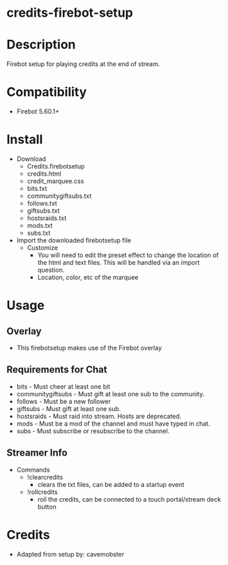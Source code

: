 # credits-firebot-setup

# Description
Firebot setup for playing credits at the end of stream.

# Compatibility
- Firebot 5.60.1+

# Install
+ Download
  + Credits.firebotsetup
  + credits.html
  + credit_marquee.css
  + bits.txt
  + communitygiftsubs.txt
  + follows.txt
  + giftsubs.txt
  + hostsraids.txt
  + mods.txt
  + subs.txt
+ Import the downloaded firebotsetup file
  + Customize
    + You will need to edit the preset effect to change the location of the html and text files. This will be handled via an import question.
    + Location, color, etc of the marquee

# Usage

## Overlay
+ This firebotsetup makes use of the Firebot overlay

## Requirements for Chat
+ bits - Must cheer at least one bit
+ communitygiftsubs - Must gift at least one sub to the community.
+ follows - Must be a new follower
+ giftsubs - Must gift at least one sub.
+ hostsraids - Must raid into stream. Hosts are deprecated.
+ mods - Must be a mod of the channel and must have typed in chat.
+ subs - Must subscribe or resubscribe to the channel.

## Streamer Info
+ Commands
    + !clearcredits
      + clears the txt files, can be added to a startup event
    + !rollcredits
      + roll the credits, can be connected to a touch portal/stream deck button

# Credits
+ Adapted from setup by: cavemobster
